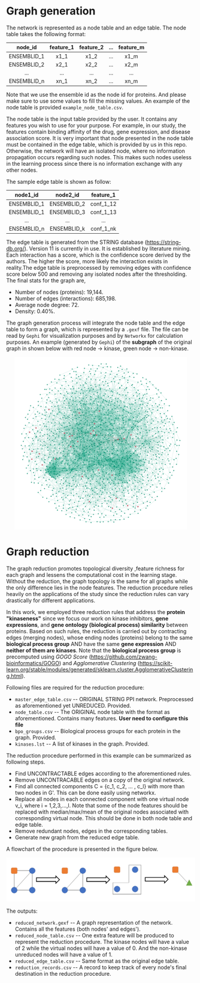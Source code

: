 # Graph generation

The network is represented as a node table and an edge table. The node table takes the following format:

|   node_id   |   feature_1   |   feature_2   |   ...   |   feature_m   |
|:---:|:---:|:---:|:---:|:---:|
| ENSEMBLID_1 | x1_1 | x1_2 | ... | x1_m |
| ENSEMBLID_2 | x2_1 | x2_2 | ... | x2_m |
| ... | ... | ... | ... | ... | ... |
| ENSEMBLID_n | xn_1 | xn_2 | ... | xn_m |

Note that we use the ensemble id as the node id for proteins. And please make sure to use some values to fill the missing values. An example of the node table is provided `example_node_table.csv`.

The node table is the input table provided by the user. It contains any features you wish to use for your purpose. For example, in our study, the features contain binding affinity of the drug, gene expression, and disease association score. It is very important that node presented in the node table must be contained in the edge table, which is provided by us in this repo. Otherwise, the network will have an isolated node, where no information propagation occurs regarding such nodes. This makes such nodes useless in the learning process since there is no information exchange with any other nodes.

The sample edge table is shown as follow:

|   node1_id   |   node2_id   |   feature_1   |
|:---:|:---:|:---:|
| ENSEMBLID_1 | ENSEMBLID_2 | conf_1_12 |
| ENSEMBLID_1 | ENSEMBLID_3 | conf_1_13 |
| ... | ... | ... |
| ENSEMBLID_n | ENSEMBLID_k | conf_1_nk |

The edge table is generated from the STRING database (https://string-db.org/). Version 11 is currently in use. It is established by literature mining. Each interaction has a score, which is the confidence score derived by the authors. The higher the score, more likely the interaction exists in reality.The edge table is preprocessed by removing edges with confidence score below 500 and removing any isolated nodes after the thresholding. The final stats for the graph are,
- Number of nodes (proteins): 19,144.
- Number of edges (interactions): 685,198.
- Average node degree: 72.
- Density: 0.40%.

The graph generation process will integrate the node table and the edge table to form a graph, which is represented by a `.gexf` file. The file can be read by `Gephi` for visualization purposes and by `Networkx` for calculation purposes. An example (generated by `Gephi`) of the **subgraph** of the original graph in shown below with red node -> kinase, green node -> non-kinase.

<p align="center">
    <img width="460" height="460" src="./image/original_subgraph.png">
</p>
    
# Graph reduction

The graph reduction promotes topological diversity ,feature richness for each graph and lessens the computational cost in the learning stage. Without the reduction, the graph topology is the same for all graphs while the only difference lies in the node features. The reduction procedure relies heavily on the applications of the study since the reduction rules can vary drastically for different applications.

In this work, we employed three reduction rules that address the **protein "kinaseness"** since we focus our work on kinase inhibitors, **gene expressions**, and **gene ontology (biological process) similarity** between proteins. Based on such rules, the reduction is carried out by contracting edges (merging nodes), whose ending nodes (proteins) belong to the same **biological process group** AND have the same **gene expression** AND **neither of them are kinases**. Note that the **biological process group** is precomputed using _GOGO Score_ (https://github.com/zwang-bioinformatics/GOGO) and _Agglomerative Clustering_ (https://scikit-learn.org/stable/modules/generated/sklearn.cluster.AgglomerativeClustering.html).

Following files are required for the reduction procedure:    
- `master_edge_table.csv` -- ORIGINAL STRING PPI network. Preprocessed as aforementioned yet UNREDUCED. Provided.
- `node_table.csv` -- The ORIGINAL node table with the format as aforementioned. Contains many features. **User need to configure this file**
- `bpo_groups.csv` -- Biological process groups for each protein in the graph. Provided.
- `kinases.lst` -- A list of kinases in the graph. Provided.

The reduction procedure performed in this example can be summarized as following steps.

- Find UNCONTRACTABLE edges according to the aforementioned rules.
- Remove UNCONTRACABLE edges on a copy of the original network.
- Find all connected components C = {c_1, c_2, ... , c_l} with more than two nodes in G'. This can be done easily using networkx.
- Replace all nodes in each connected component with one virtual node v_i, where i = 1,2,3,...,l. Note that some of the node features should be replaced with median/max/mean of the original nodes associated with corresponding virtual node. This should be done in both node table and edge table.
- Remove redundant nodes, edges in the corresponding tables.
- Generate new graph from the reduced edge table. 

A flowchart of the procedure is presented in the figure below.

<p align="center">
    <img src="./image/reduction_flow.png">
</p>

The outputs:

- `reduced_network.gexf` -- A graph representation of the network. Contains all the features (both nodes' and edges').
- `reduced_node_table.csv` -- One extra feature will be produced to represent the reduction procedure. The kinase nodes will have a value of 2 while the virtual nodes will have a value of 0. And the non-kinase unreduced nodes will have a value of 1.
- `reduced_edge_table.csv` -- Same format as the original edge table.
- `reduction_records.csv` -- A record to keep track of every node's final destination in the reduction procedure.
